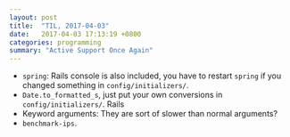 ```yaml
---
layout: post
title:  "TIL, 2017-04-03"
date:   2017-04-03 17:13:19 +0800
categories: programming
summary: "Active Support Once Again"
---
```


- `spring`: Rails console is also included, you have to restart `spring` if you changed something in `config/initializers/`.
- `Date.to_formatted_s`, just put your own conversions in `config/initializers/`. Rails
- Keyword arguments: They are sort of slower than normal arguments?
- `benchmark-ips`.
